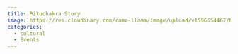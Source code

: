 ```yaml
---
title: Rituchakra Story
image: https://res.cloudinary.com/rama-llama/image/upload/v1596654467/Rituchakra_Story_g1hhto.jpg
categories:
  - cultural
  - Events
---
```

